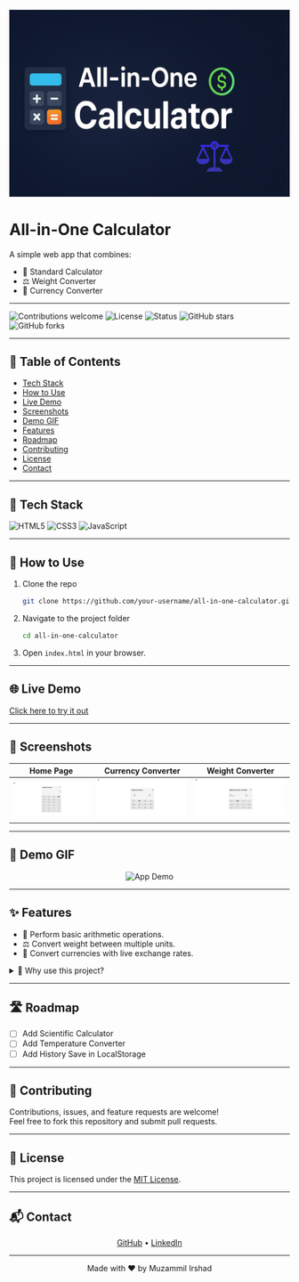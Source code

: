 <p align="center">
  <img src="./screenshots/banner.png" alt="All-in-One Calculator Banner" width="600"/>
</p>

# All-in-One Calculator

A simple web app that combines:
- 🧮 Standard Calculator  
- ⚖️ Weight Converter  
- 💱 Currency Converter  

---

![Contributions welcome](https://img.shields.io/badge/contributions-welcome-brightgreen?style=for-the-badge)
![License](https://img.shields.io/badge/license-MIT-blue?style=for-the-badge)
![Status](https://img.shields.io/badge/status-active-success?style=for-the-badge)
![GitHub stars](https://img.shields.io/github/stars/Muzammil-Frontend-Web-Projects/Multi-Calculator?style=for-the-badge)
![GitHub forks](https://img.shields.io/github/forks/Muzammil-Frontend-Web-Projects/Multi-Calculator?style=for-the-badge)

---

## 📑 Table of Contents
- [Tech Stack](#-tech-stack)
- [How to Use](#-how-to-use)
- [Live Demo](#-live-demo)
- [Screenshots](#-screenshots)
- [Demo GIF](#-demo-gif)
- [Features](#-features)
- [Roadmap](#-roadmap)
- [Contributing](#-contributing)
- [License](#-license)
- [Contact](#-contact)

---

## 🚀 Tech Stack
![HTML5](https://img.shields.io/badge/HTML5-orange?style=for-the-badge&logo=html5)
![CSS3](https://img.shields.io/badge/CSS3-blue?style=for-the-badge&logo=css3)
![JavaScript](https://img.shields.io/badge/JavaScript-yellow?style=for-the-badge&logo=javascript)

---

## 📂 How to Use
1. Clone the repo
   ```bash
   git clone https://github.com/your-username/all-in-one-calculator.git
   ```
2. Navigate to the project folder
   ```bash
   cd all-in-one-calculator
   ```
3. Open `index.html` in your browser.

---

## 🌐 Live Demo
[Click here to try it out](https://muzammil-frontend-web-projects.github.io/Multi-Calculator/)

---

## 📸 Screenshots
| Home Page | Currency Converter | Weight Converter |
|-----------|-------------------|------------------|
| ![Home](./screenshots/home.png) | ![Currency](./screenshots/currency.png) | ![Weight](./screenshots/weight.png) |

---

## 🎥 Demo GIF
<p align="center">
  <img src="./screenshots/demo.gif" alt="App Demo" width="500"/>
</p>

---

## ✨ Features
- 🧮 Perform basic arithmetic operations.  
- ⚖️ Convert weight between multiple units.  
- 💱 Convert currencies with live exchange rates.  

<details>
  <summary>📌 Why use this project?</summary>
  This project is helpful for students and beginners who want a quick calculator + converter in one place.
</details>

---

## 🛣️ Roadmap
- [ ] Add Scientific Calculator  
- [ ] Add Temperature Converter  
- [ ] Add History Save in LocalStorage  

---

## 🤝 Contributing
Contributions, issues, and feature requests are welcome!  
Feel free to fork this repository and submit pull requests.

---

## 📜 License
This project is licensed under the [MIT License](./LICENSE).

---

## 📬 Contact
<p align="center">
  <a href="https://github.com/your-username">GitHub</a> •
  <a href="https://linkedin.com/in/your-profile">LinkedIn</a>
</p>

---

<p align="center">Made with ❤️ by Muzammil Irshad</p>
